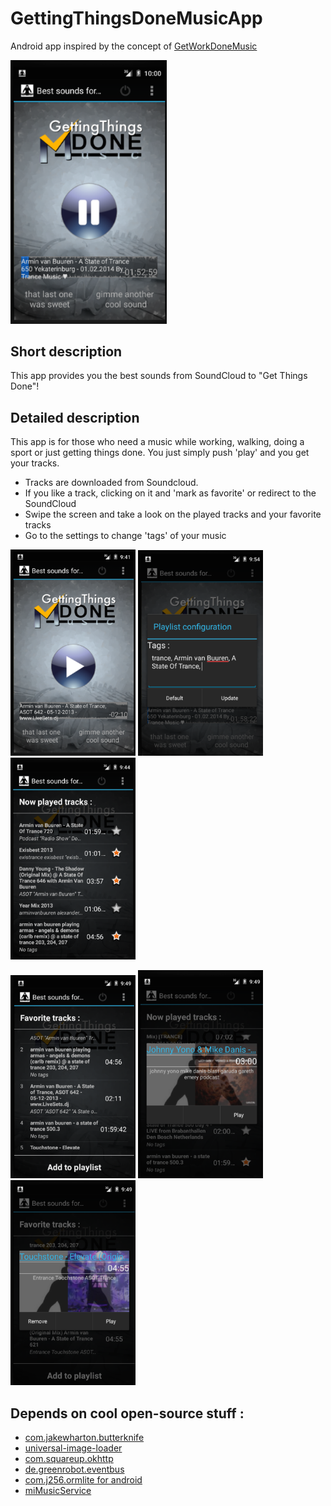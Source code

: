 # GettingThingsDoneMusicApp
Android app inspired by the concept of <a href="http://www.getworkdonemusic.com">GetWorkDoneMusic</a>

<img src="https://github.com/vfdev-5/GetThingsDoneSoundsApp/blob/master/screenshots/v2.0/Screenshot_2_v2.0.png" width="250"/>

## Short description
This app provides you the best sounds from SoundCloud to "Get Things Done"!


## Detailed description
This app is for those who need a music while working, walking, doing a sport or just getting things done. You just simply push 'play' and you get your tracks.

- Tracks are downloaded from Soundcloud. 
- If you like a track, clicking on it and 'mark as favorite' or redirect to the SoundCloud
- Swipe the screen and take a look on the played tracks and your favorite tracks
- Go to the settings to change 'tags' of your music 

<p>
<img src="https://github.com/vfdev-5/GetThingsDoneSoundsApp/blob/master/screenshots/v2.0/Screenshot_1_v2.0.png" width="200"/>
<img src="https://github.com/vfdev-5/GetThingsDoneSoundsApp/blob/master/screenshots/v2.0/Screenshot_3_v2.0.png" width="200"/>
<img src="https://github.com/vfdev-5/GetThingsDoneSoundsApp/blob/master/screenshots/v2.0/Screenshot_4_v2.0.png" width="200"/>
</p>
<p>
<img src="https://github.com/vfdev-5/GetThingsDoneSoundsApp/blob/master/screenshots/v2.0/Screenshot_5_v2.0.png" width="200"/>
<img src="https://github.com/vfdev-5/GetThingsDoneSoundsApp/blob/master/screenshots/v2.0/Screenshot_6_v2.0.png" width="200"/>
<img src="https://github.com/vfdev-5/GetThingsDoneSoundsApp/blob/master/screenshots/v2.0/Screenshot_7_v2.0.png" width="200"/>
</p>


## Depends on cool open-source stuff :

- <a href="https://github.com/JakeWharton/butterknife">com.jakewharton.butterknife</a>
- <a href="https://github.com/nostra13/Android-Universal-Image-Loader">universal-image-loader</a>
- <a href="https://github.com/square/okhttp">com.squareup.okhttp</a>
- <a href="https://github.com/greenrobot/EventBus">de.greenrobot.eventbus</a>
- <a href="https://github.com/j256/ormlite-android">com.j256.ormlite for android</a>
- <a href="https://github.com/vfdev-5/miMusicService">miMusicService</a>


